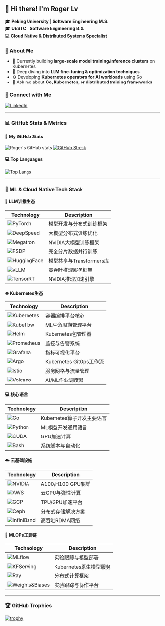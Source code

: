 ## 🚀 Hi there! I'm Roger Lv

🎓 **Peking University** | **Software Engineering M.S.**  
🎓 **UESTC** | **Software Engineering B.S.**  
💻 **Cloud Native & Distributed Systems Specialist**

### 🧠 About Me
- 🔭 Currently building **large-scale model training/inference clusters** on Kubernetes
- 🌱 Deep diving into **LLM fine-tuning & optimization techniques**
- ⚙️ Developing **Kubernetes operators for AI workloads** using Go
- 💬 Ask me about **Go, Kubernetes, or distributed training frameworks**

### 🔗 Connect with Me
[![LinkedIn](https://img.shields.io/badge/-Roger_Lv-0A66C2?style=flat-square&logo=linkedin&logoColor=white)](https://www.linkedin.com/in/zhongrenjie-lv-5588a928a/)

---

### 📊 GitHub Stats & Metrics

#### 🚀 My GitHub Stats
![Roger's GitHub stats](https://github-readme-stats.vercel.app/api?username=Roger-Lv&show_icons=true&theme=radical&count_private=true&include_all_commits=true)
[![GitHub Streak](https://streak-stats.demolab.com?user=Roger-Lv&theme=radical)](https://git.io/streak-stats)

#### 💻 Top Languages
[![Top Langs](https://github-readme-stats.vercel.app/api/top-langs/?username=Roger-Lv&layout=compact&theme=radical&langs_count=8)](https://github.com/anuraghazra/github-readme-stats)

---

### 🤖 ML & Cloud Native Tech Stack

#### 🧠 LLM训推生态
| Technology                                                   | Description              |
| ------------------------------------------------------------ | ------------------------ |
| ![PyTorch](https://img.shields.io/badge/PyTorch-EE4C2C?logo=pytorch&logoColor=white) | 模型开发与分布式训练框架 |
| ![DeepSpeed](https://img.shields.io/badge/DeepSpeed-0A7CB5?logo=python&logoColor=white) | 大模型分布式训练优化     |
| ![Megatron](https://img.shields.io/badge/Megatron-1572B6?logo=nvidia&logoColor=white) | NVIDIA大模型训练框架     |
| ![FSDP](https://img.shields.io/badge/FSDP-0078D7?logo=azuredevops&logoColor=white) | 完全分片数据并行训练     |
| ![HuggingFace](https://img.shields.io/badge/HuggingFace-FFD21E?logo=huggingface&logoColor=black) | 模型共享与Transformers库 |
| ![vLLM](https://img.shields.io/badge/vLLM-800080?logo=python&logoColor=white) | 高吞吐推理服务框架       |
| ![TensorRT](https://img.shields.io/badge/TensorRT-76B900?logo=nvidia&logoColor=white) | NVIDIA推理加速引擎       |

#### ☸️ Kubernetes生态
| Technology                                                   | Description             |
| ------------------------------------------------------------ | ----------------------- |
| ![Kubernetes](https://img.shields.io/badge/Kubernetes-326CE5?logo=kubernetes&logoColor=white) | 容器编排平台核心        |
| ![Kubeflow](https://img.shields.io/badge/Kubeflow-326CE5?logo=kubernetes&logoColor=white) | ML生命周期管理平台      |
| ![Helm](https://img.shields.io/badge/Helm-0F1689?logo=helm&logoColor=white) | Kubernetes包管理器      |
| ![Prometheus](https://img.shields.io/badge/Prometheus-E6522C?logo=prometheus&logoColor=white) | 监控与告警系统          |
| ![Grafana](https://img.shields.io/badge/Grafana-F46800?logo=grafana&logoColor=white) | 指标可视化平台          |
| ![Argo](https://img.shields.io/badge/Argo-EF7B4D?logo=argo&logoColor=white) | Kubernetes GitOps工作流 |
| ![Istio](https://img.shields.io/badge/Istio-466BB0?logo=istio&logoColor=white) | 服务网格与流量管理      |
| ![Volcano](https://img.shields.io/badge/Volcano-FF5722?logo=apache&logoColor=white) | AI/ML作业调度器         |

#### 💻 核心语言
| Technology                                                   | Description                |
| ------------------------------------------------------------ | -------------------------- |
| ![Go](https://img.shields.io/badge/Go-00ADD8?logo=go&logoColor=white) | Kubernetes算子开发主要语言 |
| ![Python](https://img.shields.io/badge/Python-3776AB?logo=python&logoColor=white) | ML模型开发通用语言         |
| ![CUDA](https://img.shields.io/badge/CUDA-76B900?logo=nvidia&logoColor=white) | GPU加速计算                |
| ![Bash](https://img.shields.io/badge/Bash-4EAA25?logo=gnubash&logoColor=white) | 系统脚本与自动化           |

#### ☁️ 云基础设施
| Technology                                                   | Description        |
| ------------------------------------------------------------ | ------------------ |
| ![NVIDIA](https://img.shields.io/badge/NVIDIA_GPU-76B900?logo=nvidia&logoColor=white) | A100/H100 GPU集群  |
| ![AWS](https://img.shields.io/badge/AWS-232F3E?logo=amazonaws&logoColor=white) | 云GPU与弹性计算    |
| ![GCP](https://img.shields.io/badge/GCP-4285F4?logo=googlecloud&logoColor=white) | TPU/GPU加速平台    |
| ![Ceph](https://img.shields.io/badge/Ceph-EF5C24?logo=ceph&logoColor=white) | 分布式存储解决方案 |
| ![InfiniBand](https://img.shields.io/badge/InfiniBand-FF9900?logo=nvidia&logoColor=white) | 高吞吐RDMA网络     |

#### 🔄 MLOPs工具链
| Technology                                                   | Description            |
| ------------------------------------------------------------ | ---------------------- |
| ![MLflow](https://img.shields.io/badge/MLflow-0194E2?logo=mlflow&logoColor=white) | 实验跟踪与模型部署     |
| ![KFServing](https://img.shields.io/badge/KFServing-326CE5?logo=kubernetes&logoColor=white) | Kubernetes原生模型服务 |
| ![Ray](https://img.shields.io/badge/Ray-028CF0?logo=ray&logoColor=white) | 分布式计算框架         |
| ![Weights&Biases](https://img.shields.io/badge/Weights_&_Biases-FFBE00?logo=weightsandbiases&logoColor=black) | 实验跟踪与协作平台     |

---

### 🏆 GitHub Trophies
[![trophy](https://github-profile-trophy.vercel.app/?username=Roger-Lv&theme=radical&row=1&column=7)](https://github.com/ryo-ma/github-profile-trophy)
